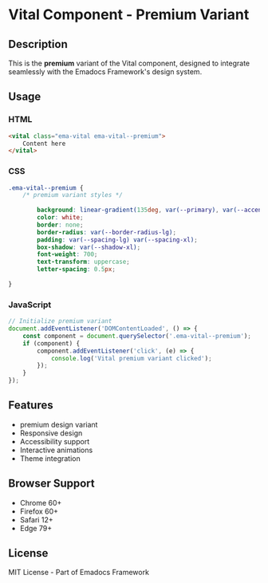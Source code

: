 # Vital Component - Premium Variant

## Description
This is the **premium** variant of the Vital component, designed to integrate seamlessly with the Emadocs Framework's design system.

## Usage

### HTML
```html
<vital class="ema-vital ema-vital--premium">
    Content here
</vital>
```

### CSS
```css
.ema-vital--premium {
    /* premium variant styles */
    
        background: linear-gradient(135deg, var(--primary), var(--accent));
        color: white;
        border: none;
        border-radius: var(--border-radius-lg);
        padding: var(--spacing-lg) var(--spacing-xl);
        box-shadow: var(--shadow-xl);
        font-weight: 700;
        text-transform: uppercase;
        letter-spacing: 0.5px;
    
}
```

### JavaScript
```javascript
// Initialize premium variant
document.addEventListener('DOMContentLoaded', () => {
    const component = document.querySelector('.ema-vital--premium');
    if (component) {
        component.addEventListener('click', (e) => {
            console.log('Vital premium variant clicked');
        });
    }
});
```

## Features
- premium design variant
- Responsive design
- Accessibility support
- Interactive animations
- Theme integration

## Browser Support
- Chrome 60+
- Firefox 60+
- Safari 12+
- Edge 79+

## License
MIT License - Part of Emadocs Framework
